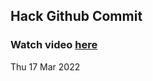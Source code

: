 
 ## Hack Github Commit 
 ### Watch video <a href="https://www.youtube.com">here</a> 
 Thu 17 Mar 2022 
